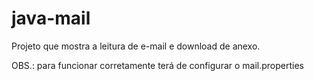 java-mail
=========

Projeto que mostra a leitura de e-mail e download de anexo. 

OBS.: para funcionar corretamente terá de configurar o mail.properties
